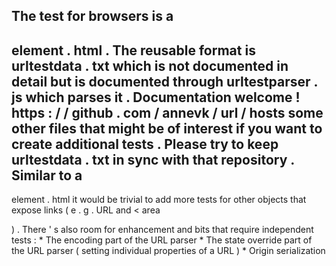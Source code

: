 The
test
for
browsers
is
a
-
element
.
html
.
The
reusable
format
is
urltestdata
.
txt
which
is
not
documented
in
detail
but
is
documented
through
urltestparser
.
js
which
parses
it
.
Documentation
welcome
!
https
:
/
/
github
.
com
/
annevk
/
url
/
hosts
some
other
files
that
might
be
of
interest
if
you
want
to
create
additional
tests
.
Please
try
to
keep
urltestdata
.
txt
in
sync
with
that
repository
.
Similar
to
a
-
element
.
html
it
would
be
trivial
to
add
more
tests
for
other
objects
that
expose
links
(
e
.
g
.
URL
and
<
area
>
)
.
There
'
s
also
room
for
enhancement
and
bits
that
require
independent
tests
:
*
The
encoding
part
of
the
URL
parser
*
The
state
override
part
of
the
URL
parser
(
setting
individual
properties
of
a
URL
)
*
Origin
serialization
